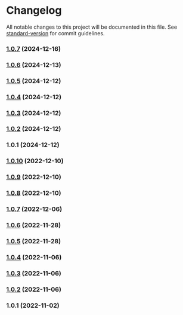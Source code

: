 # Changelog

All notable changes to this project will be documented in this file. See [standard-version](https://github.com/conventional-changelog/standard-version) for commit guidelines.

### [1.0.7](https://github.com/sys13/bbcli/compare/v1.0.6...v1.0.7) (2024-12-16)

### [1.0.6](https://github.com/sys13/bbcli/compare/v1.0.5...v1.0.6) (2024-12-13)

### [1.0.5](https://github.com/sys13/bbcli/compare/v1.0.4...v1.0.5) (2024-12-12)

### [1.0.4](https://github.com/sys13/bbcli/compare/v1.0.3...v1.0.4) (2024-12-12)

### [1.0.3](https://github.com/sys13/bbcli/compare/v1.0.2...v1.0.3) (2024-12-12)

### [1.0.2](https://github.com/sys13/bbcli/compare/v1.0.1...v1.0.2) (2024-12-12)

### 1.0.1 (2024-12-12)

### [1.0.10](https://github.com/sys13/bildengine/compare/v1.0.9...v1.0.10) (2022-12-10)

### [1.0.9](https://github.com/sys13/bildengine/compare/v1.0.8...v1.0.9) (2022-12-10)

### [1.0.8](https://github.com/sys13/bildengine/compare/v1.0.7...v1.0.8) (2022-12-10)

### [1.0.7](https://github.com/sys13/bildengine/compare/v1.0.6...v1.0.7) (2022-12-06)

### [1.0.6](https://github.com/sys13/bildengine/compare/v1.0.5...v1.0.6) (2022-11-28)

### [1.0.5](https://github.com/sys13/bildengine/compare/v1.0.4...v1.0.5) (2022-11-28)

### [1.0.4](https://github.com/sys13/bildengine/compare/v1.0.3...v1.0.4) (2022-11-06)

### [1.0.3](https://github.com/sys13/bildengine/compare/v1.0.2...v1.0.3) (2022-11-06)

### [1.0.2](https://github.com/sys13/bildengine/compare/v1.0.1...v1.0.2) (2022-11-06)

### 1.0.1 (2022-11-02)
